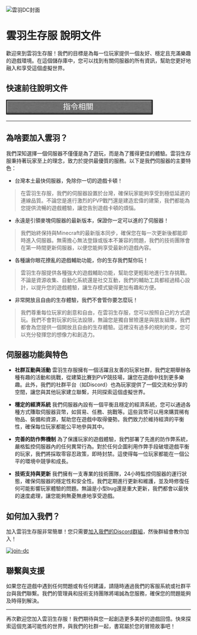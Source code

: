 ![雲羽DC封面](https://github.com/user-attachments/assets/55691b1c-e200-42e4-bc83-768c0a3d7b8c)

# 雲羽生存服 說明文件

歡迎來到雲羽生存服！我們的目標是為每一位玩家提供一個友好、穩定且充滿樂趣的遊戲環境。在這個儲存庫中，您可以找到有關伺服器的所有資訊，幫助您更好地融入和享受這個虛擬世界。

## 快速前往說明文件

[![command](/.resource/指令相關.svg)](/指令/)

---

## 為啥要加入雲羽？

我們深知選擇一個伺服器不僅僅是為了遊玩，而是為了獲得更佳的體驗。雲羽生存服秉持著玩家至上的理念，致力於提供最優質的服務。以下是我們伺服器的主要特色：

- 台灣本土最快伺服器，免除你一切的遊戲卡頓！
> 在雲羽生存服，我們的伺服器設置於台灣，確保玩家能夠享受到極低延遲的連線品質。不論您是進行激烈的PVP戰鬥還是建造宏偉的建築，我們都能為您提供流暢的遊戲體驗，讓您告別遊戲卡頓的煩惱。
- 永遠是引領麥塊伺服器的最新版本，保證你一定可以進的了伺服器！
> 我們始終保持與Minecraft的最新版本同步，確保您在每一次更新後都能即時進入伺服器。無需擔心無法登錄或版本不兼容的問題，我們的技術團隊會在第一時間更新伺服器，以便您能夠享受最新的遊戲內容。
- 各種讓你眼花撩亂的遊戲輔助功能，你的生存我們幫你玩！
> 雲羽生存服提供各種強大的遊戲輔助功能，幫助您更輕鬆地進行生存挑戰。不論是資源收集、自動化系統還是社交互動，我們的輔助工具都經過精心設計，以提升您的遊戲體驗，讓生存模式變得更加有趣和方便。
- 非常開放且自由的生存體驗，我們不會管你要怎麼玩！
> 我們尊重每位玩家的創意和自由，在雲羽生存服，您可以按照自己的方式遊玩。我們不會對玩家的玩法設限，無論您是獨自冒險還是與朋友組隊，我們都會為您提供一個開放且自由的生存體驗。這裡沒有過多的規則約束，您可以充分發揮您的想像力和創造力。

## 伺服器功能與特色

- **社群互動與活動**
雲羽生存服擁有一個活躍且友善的玩家社群，我們定期舉辦各種有趣的活動和挑戰，從建築比賽到PVP競技場，讓您在遊戲中找到更多樂趣。此外，我們的社群平台（如Discord）也為玩家提供了一個交流和分享的空間，讓您與其他玩家建立聯繫，共同探索這個虛擬世界。

- **穩定的經濟系統**
我們伺服器內設有一個平衡且穩定的經濟系統，您可以通過各種方式賺取伺服器貨幣，如貿易、任務、挑戰等。這些貨幣可以用來購買稀有物品、裝備和資源，幫助您在遊戲中取得優勢。我們致力於維持經濟的平衡性，確保每位玩家都能公平地參與其中。

- **完善的防作弊機制**
為了保護玩家的遊戲體驗，我們部署了先進的防作弊系統，嚴格監控伺服器內的任何異常行為。對於任何企圖利用作弊手段破壞遊戲平衡的玩家，我們將採取零容忍政策，即時封禁。這使得每一位玩家都能在一個公平的環境中競爭和成長。

- **技術支持與更新**
我們擁有一支專業的技術團隊，24小時監控伺服器的運行狀態，確保伺服器的穩定性和安全性。我們定期進行更新和維護，並及時修復任何可能影響玩家體驗的問題。無論是小型bug還是重大更新，我們都會以最快的速度處理，讓您能夠無憂無慮地享受遊戲。

## 如何加入我們？

加入雲羽生存服非常簡單！您只需要[加入我們的Discord群組](https://samhacker.xyz/cloudfeathermc)，然後群組會教你加入！

[![join-dc](https://discordapp.com/api/guilds/1186330030473748640/widget.png?style=banner4)](https://samhacker.xyz/cloudfeathermc)

## 聯繫與支援

如果您在遊戲中遇到任何問題或有任何建議，請隨時通過我們的客服系統或社群平台與我們聯繫。我們的管理員和技術支持團隊將竭誠為您服務，確保您的問題能夠及時得到解決。

---

再次歡迎您加入雲羽生存服！我們期待與您一起創造更多美好的遊戲回憶。快來探索這個充滿可能性的世界，與我們的社群一起，書寫屬於您的冒險故事吧！
